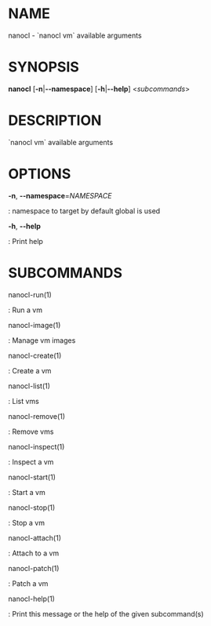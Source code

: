NAME
====

nanocl - \`nanocl vm\` available arguments

SYNOPSIS
========

**nanocl** \[**-n**\|**\--namespace**\] \[**-h**\|**\--help**\]
\<*subcommands*\>

DESCRIPTION
===========

\`nanocl vm\` available arguments

OPTIONS
=======

**-n**, **\--namespace**=*NAMESPACE*

:   namespace to target by default global is used

**-h**, **\--help**

:   Print help

SUBCOMMANDS
===========

nanocl-run(1)

:   Run a vm

nanocl-image(1)

:   Manage vm images

nanocl-create(1)

:   Create a vm

nanocl-list(1)

:   List vms

nanocl-remove(1)

:   Remove vms

nanocl-inspect(1)

:   Inspect a vm

nanocl-start(1)

:   Start a vm

nanocl-stop(1)

:   Stop a vm

nanocl-attach(1)

:   Attach to a vm

nanocl-patch(1)

:   Patch a vm

nanocl-help(1)

:   Print this message or the help of the given subcommand(s)
